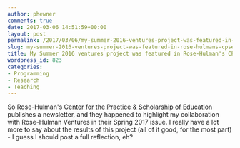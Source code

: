 ```yaml
---
author: phewner
comments: true
date: 2017-03-06 14:51:59+00:00
layout: post
permalink: /2017/03/06/my-summer-2016-ventures-project-was-featured-in-rose-hulmans-cpse-newsletter/
slug: my-summer-2016-ventures-project-was-featured-in-rose-hulmans-cpse-newsletter
title: My Summer 2016 ventures project was featured in Rose-Hulman's CPSE newsletter
wordpress_id: 823
categories:
- Programming
- Research
- Teaching
---
```


So Rose-Hulman's [Center for the Practice & Scholarship of Education](https://www.rose-hulman.edu/about-us/human-resources/faculty-and-staff-development/CPSE/index.html) publishes a newsletter, and they happened to highlight my collaboration with Rose-Hulman Ventures in their Spring 2017 issue.  I really have a lot more to say about the results of this project (all of it good, for the most part) - I guess I should post a full reflection, eh?
